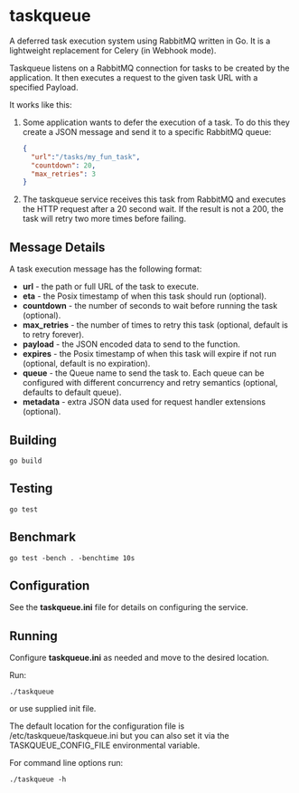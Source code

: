 # taskqueue

A deferred task execution system using RabbitMQ written in Go.  It is a
lightweight replacement for Celery (in Webhook mode).

Taskqueue listens on a RabbitMQ connection for tasks to be created by the
application.  It then executes a request to the given task URL with a
specified Payload.  

It works like this:

 1. Some application wants to defer the execution of a task.  To do this
    they create a JSON message and send it to a specific RabbitMQ queue:
    ```json
    {
      "url":"/tasks/my_fun_task",
      "countdown": 20,
      "max_retries": 3
    }
    ```
 2. The taskqueue service receives this task from RabbitMQ and executes the
    HTTP request after a 20 second wait.  If the result is not a 200, the
    task will retry two more times before failing.

## Message Details

A task execution message has the following format:

 * __url__ - the path or full URL of the task to execute.
 * __eta__ - the Posix timestamp of when this task should run (optional).
 * __countdown__ - the number of seconds to wait before running the task (optional).
 * __max_retries__ - the number of times to retry this task (optional, default is
   to retry forever).
 * __payload__ - the JSON encoded data to send to the function.
 * __expires__ - the Posix timestamp of when this task will expire if not run
   (optional, default is no expiration).
 * __queue__ - the Queue name to send the task to.  Each queue can be configured
   with different concurrency and retry semantics (optional, defaults to
   default queue).
 * __metadata__ - extra JSON data used for request handler extensions (optional).

## Building

    go build

## Testing

    go test

## Benchmark

    go test -bench . -benchtime 10s

## Configuration

See the __taskqueue.ini__ file for details on configuring the service.

## Running

Configure __taskqueue.ini__ as needed and move to the desired location.

Run:

    ./taskqueue

or use supplied init file.

The default location for the configuration file is /etc/taskqueue/taskqueue.ini
but you can also set it via the TASKQUEUE_CONFIG_FILE environmental variable.

For command line options run:

    ./taskqueue -h
